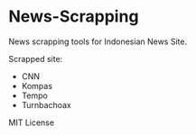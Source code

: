 # News-Scrapping

News scrapping tools for Indonesian News Site.

Scrapped site:
- CNN
- Kompas
- Tempo
- Turnbachoax

MIT License
